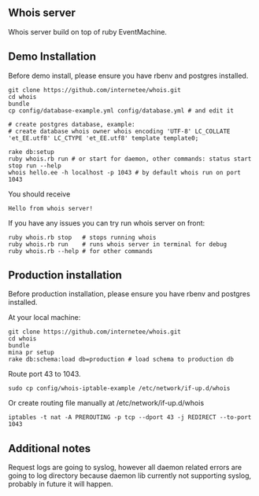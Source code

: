 Whois server
------------

Whois server build on top of ruby EventMachine.


Demo Installation
-----------------

Before demo install, please ensure you have rbenv and postgres installed. 

    git clone https://github.com/internetee/whois.git
    cd whois
    bundle
    cp config/database-example.yml config/database.yml # and edit it

    # create postgres database, example:
    # create database whois owner whois encoding 'UTF-8' LC_COLLATE 'et_EE.utf8' LC_CTYPE 'et_EE.utf8' template template0;

    rake db:setup
    ruby whois.rb run # or start for daemon, other commands: status start stop run --help
    whois hello.ee -h localhost -p 1043 # by default whois run on port 1043

You should receive 

    Hello from whois server!

If you have any issues you can try run whois server on front:

    ruby whois.rb stop   # stops running whois
    ruby whois.rb run    # runs whois server in terminal for debug
    ruby whois.rb --help # for other commands


Production installation
-----------------------

Before production installation, please ensure you have rbenv and postgres installed.

At your local machine:

    git clone https://github.com/internetee/whois.git
    cd whois
    bundle
    mina pr setup
    rake db:schema:load db=production # load schema to production db

Route port 43 to 1043.

    sudo cp config/whois-iptable-example /etc/network/if-up.d/whois

Or create routing file manually at /etc/network/if-up.d/whois

    iptables -t nat -A PREROUTING -p tcp --dport 43 -j REDIRECT --to-port 1043


Additional notes
----------------

Request logs are going to syslog, however all daemon related errors are going to log directory because 
daemon lib currently not supporting syslog, probably in future it will happen.
